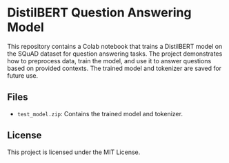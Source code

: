 # DistilBERT Question Answering Model

This repository contains a Colab notebook that trains a DistilBERT model on the SQuAD dataset for question answering tasks. The project demonstrates how to preprocess data, train the model, and use it to answer questions based on provided contexts. The trained model and tokenizer are saved for future use.

## Files

- `test_model.zip`: Contains the trained model and tokenizer.

## License

This project is licensed under the MIT License.
